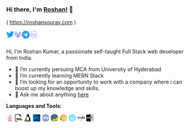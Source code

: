 ### Hi there, I'm [Roshan!](https://roshansourav.com) 👋
( <a href="https:roshansourav.com">https://roshansourav.com</a> )


<a href="https://twitter.com/roshansourav">
  <img align="left" alt="Roshan Sourav | Twitter" width="21px" src="https://github.com/roshansourav/roshansourav/blob/master/assets/twitter.svg" />
</a>
<a href="https://gitlab.com/roshansourav">
  <img align="left" alt="Roshan's Gitlab" width="21px" src="https://github.com/roshansourav/roshansourav/blob/master/assets/gitlab.svg" />
</a>
<a href="https://t.me/roshansourav">
  <img align="left" alt="Roshan Sourav | Telegram" width="21px" src="https://github.com/roshansourav/roshansourav/blob/master/assets/telegram.svg" />
</a>
<a href="https://linkedin.com/in/roshansourav">
  <img align="left" alt="Roshan Sourav | Linkedin" width="21px" src="https://github.com/roshansourav/roshansourav/blob/master/assets/linkedin.svg" />
</a>

<br />
<br />

Hi, I'm Roshan Kumar, a passionate self-taught Full Stack web developer from India.

- 🔭 I’m currently persuing MCA from University of Hyderabad
- 🌱 I’m currently learning MERN Stack
- 👯 I’m looking for an opportunity to work with a company where i can boost up my knowledge and skills.
- 💬 Ask me about anything [here](https://github.com/roshansourav/roshansourav/issues)

**Languages and Tools:**  

<code><img height="20" src="https://github.com/roshansourav/roshansourav/blob/master/assets/java.svg"></code>
<code><img height="20" src="https://github.com/roshansourav/roshansourav/blob/master/assets/sql.svg"></code>
<code><img height="20" src="https://github.com/roshansourav/roshansourav/blob/master/assets/linux.svg"></code>
<code><img height="20" src="https://github.com/roshansourav/roshansourav/blob/master/assets/photoshop.svg"></code>
<code><img height="20" src="https://github.com/roshansourav/roshansourav/blob/master/assets/php.svg"></code>
<code><img height="20" src="https://github.com/roshansourav/roshansourav/blob/master/assets/python.svg"></code>
<code><img height="20" src="https://github.com/roshansourav/roshansourav/blob/master/assets/javascript.svg"></code>
<code><img height="20" src="https://github.com/roshansourav/roshansourav/blob/master/assets/react.svg"></code>
<code><img height="20" src="https://github.com/roshansourav/roshansourav/blob/master/assets/nodejs.svg"></code>
<code><img height="20" src="https://github.com/roshansourav/roshansourav/blob/master/assets/cpp.svg"></code>
